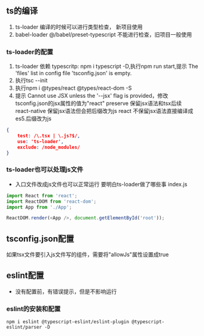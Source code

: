 ## ts的编译
1. ts-loader 编译的时候可以进行类型检查， 新项目使用
2. babel-loader @/babel/preset-typescript  不能进行检查，旧项目一般使用

### ts-loader的配置
1. ts-loader 依赖 typescritp:  npm i typescript -D,执行npm run start,提示
The 'files' list in config file 'tsconfig.json' is empty.
2. 执行tsc --init
3. 执行npm i @types/react  @types/react-dom -S
4. 提示 Cannot use JSX unless the '--jsx' flag is provided，修改tsconfig.json的jsx属性的值为"react"
preserve 保留jsx语法和tsx后续   react-native 保留jsx语法但会把后缀改为js react 不保留jsx语法直接编译成es5.后缀改为js
```json
{
    test: /\.tsx | \.js?$/,
    use: 'ts-loader',
    exclude: /node_modules/
}
```
### ts-loader也可以处理js文件
* 入口文件改成js文件也可以正常运行 要明白ts-loader做了哪些事
index.js
```js
import React from 'react';
import ReactDOM from 'react-dom';
import App from './App';

ReactDOM.render(<App />, document.getElementById('root'));
```

## tsconfig.json配置
如果tsx文件要引入js文件写的组件，需要将"allowJs"属性设置成true

## eslint配置
* 没有配置前，有错误提示，但是不影响运行
### eslint的安装和配置
```
npm i eslint @typescript-eslint/eslint-plugin @typescript-eslint/parser -D
```